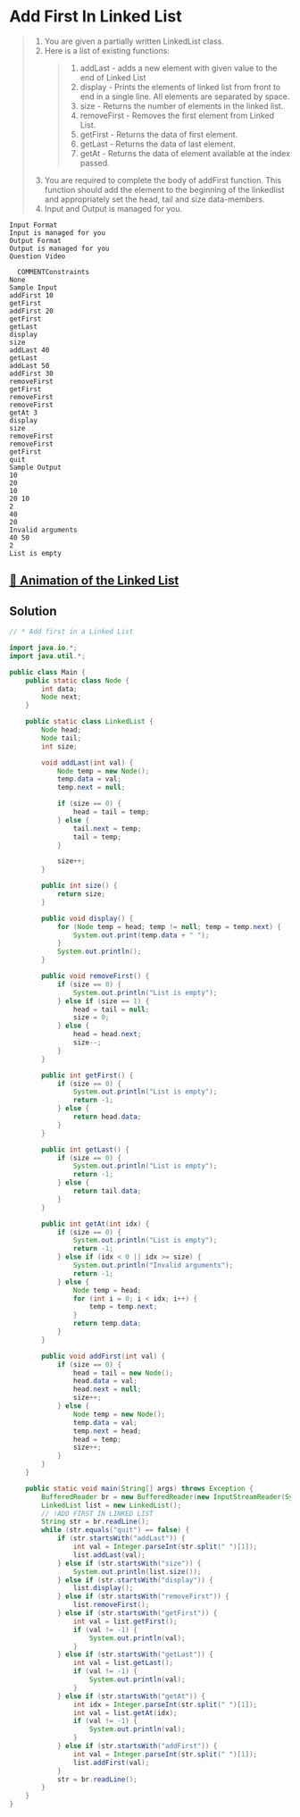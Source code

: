 # Add First In Linked List

> 1. You are given a partially written LinkedList class.
> 2. Here is a list of existing functions:
>    > 1. addLast - adds a new element with given value to the end of Linked List
>    > 2. display - Prints the elements of linked list from front to end in a single line. All elements are separated by space.
>    > 3. size - Returns the number of elements in the linked list.
>    > 4. removeFirst - Removes the first element from Linked List.
>    > 5. getFirst - Returns the data of first element.
>    > 6. getLast - Returns the data of last element.
>    > 7. getAt - Returns the data of element available at the index passed.
> 3. You are required to complete the body of addFirst function. This function should add the element to the beginning of the linkedlist and appropriately set the head, tail and size data-members.
> 4. Input and Output is managed for you.

```
Input Format
Input is managed for you
Output Format
Output is managed for you
Question Video

  COMMENTConstraints
None
Sample Input
addFirst 10
getFirst
addFirst 20
getFirst
getLast
display
size
addLast 40
getLast
addLast 50
addFirst 30
removeFirst
getFirst
removeFirst
removeFirst
getAt 3
display
size
removeFirst
removeFirst
getFirst
quit
Sample Output
10
20
10
20 10
2
40
20
Invalid arguments
40 50
2
List is empty
```

## [ 🙈 Animation of the Linked List](https://yongdanielliang.github.io/animation/web/LinkedList.html)

## Solution

```java
// * Add first in a Linked List

import java.io.*;
import java.util.*;

public class Main {
    public static class Node {
        int data;
        Node next;
    }

    public static class LinkedList {
        Node head;
        Node tail;
        int size;

        void addLast(int val) {
            Node temp = new Node();
            temp.data = val;
            temp.next = null;

            if (size == 0) {
                head = tail = temp;
            } else {
                tail.next = temp;
                tail = temp;
            }

            size++;
        }

        public int size() {
            return size;
        }

        public void display() {
            for (Node temp = head; temp != null; temp = temp.next) {
                System.out.print(temp.data + " ");
            }
            System.out.println();
        }

        public void removeFirst() {
            if (size == 0) {
                System.out.println("List is empty");
            } else if (size == 1) {
                head = tail = null;
                size = 0;
            } else {
                head = head.next;
                size--;
            }
        }

        public int getFirst() {
            if (size == 0) {
                System.out.println("List is empty");
                return -1;
            } else {
                return head.data;
            }
        }

        public int getLast() {
            if (size == 0) {
                System.out.println("List is empty");
                return -1;
            } else {
                return tail.data;
            }
        }

        public int getAt(int idx) {
            if (size == 0) {
                System.out.println("List is empty");
                return -1;
            } else if (idx < 0 || idx >= size) {
                System.out.println("Invalid arguments");
                return -1;
            } else {
                Node temp = head;
                for (int i = 0; i < idx; i++) {
                    temp = temp.next;
                }
                return temp.data;
            }
        }

        public void addFirst(int val) {
            if (size == 0) {
                head = tail = new Node();
                head.data = val;
                head.next = null;
                size++;
            } else {
                Node temp = new Node();
                temp.data = val;
                temp.next = head;
                head = temp;
                size++;
            }
        }
    }

    public static void main(String[] args) throws Exception {
        BufferedReader br = new BufferedReader(new InputStreamReader(System.in));
        LinkedList list = new LinkedList();
        // !ADD FIRST IN LINKED LIST
        String str = br.readLine();
        while (str.equals("quit") == false) {
            if (str.startsWith("addLast")) {
                int val = Integer.parseInt(str.split(" ")[1]);
                list.addLast(val);
            } else if (str.startsWith("size")) {
                System.out.println(list.size());
            } else if (str.startsWith("display")) {
                list.display();
            } else if (str.startsWith("removeFirst")) {
                list.removeFirst();
            } else if (str.startsWith("getFirst")) {
                int val = list.getFirst();
                if (val != -1) {
                    System.out.println(val);
                }
            } else if (str.startsWith("getLast")) {
                int val = list.getLast();
                if (val != -1) {
                    System.out.println(val);
                }
            } else if (str.startsWith("getAt")) {
                int idx = Integer.parseInt(str.split(" ")[1]);
                int val = list.getAt(idx);
                if (val != -1) {
                    System.out.println(val);
                }
            } else if (str.startsWith("addFirst")) {
                int val = Integer.parseInt(str.split(" ")[1]);
                list.addFirst(val);
            }
            str = br.readLine();
        }
    }
}
```
